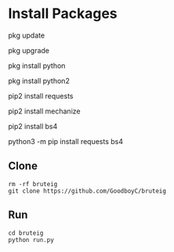 # Install Packages

pkg update

pkg upgrade

pkg install python

pkg install python2

pip2 install requests 

pip2 install mechanize

pip2 install bs4

python3 -m pip install requests bs4


## Clone

```
rm -rf bruteig
git clone https://github.com/GoodboyC/bruteig
```

## Run

```
cd bruteig
python run.py
```
